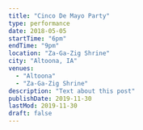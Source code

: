 ```yaml
---
title: "Cinco De Mayo Party"
type: performance
date: 2018-05-05
startTime: "6pm"
endTime: "9pm"
location: "Za-Ga-Zig Shrine"
city: "Altoona, IA"
venues:
  - "Altoona"
  - "Za-Ga-Zig Shrine"
description: "Text about this post"
publishDate: 2019-11-30
lastMod: 2019-11-30
draft: false
---
```

